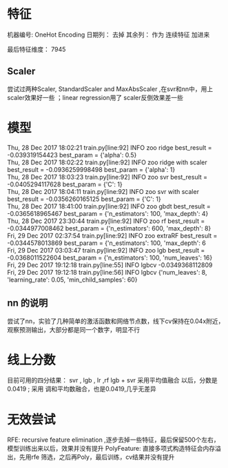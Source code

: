 # 特征

机器编号: OneHot Encoding 
日期列： 去掉 
其余列： 作为 连续特征 加进来  

最后特征维度： 7945 

## Scaler 
尝试过两种Scaler, StandardScaler and MaxAbsScaler  ,在svr和nn中，用上scaler效果好一些   ；linear regression用了 scaler反倒效果差一些

# 模型
Thu, 28 Dec 2017 18:02:21 train.py[line:92] INFO zoo ridge best_result = -0.039319154423 best_param = {'alpha': 0.5}  
Thu, 28 Dec 2017 18:02:22 train.py[line:92] INFO zoo ridge with scaler best_result = -0.0936259998498 best_param = {'alpha': 1}  
Thu, 28 Dec 2017 18:03:23 train.py[line:92] INFO zoo svr best_result = -0.0405294117628 best_param = {'C': 1}   
Thu, 28 Dec 2017 18:04:11 train.py[line:92] INFO zoo svr with scaler best_result = -0.0356260165125 best_param = {'C': 1}  
Thu, 28 Dec 2017 18:41:00 train.py[line:92] INFO zoo gbdt best_result = -0.0365618965467 best_param = {'n_estimators': 100, 'max_depth': 4}   
Thu, 28 Dec 2017 23:30:44 train.py[line:92] INFO zoo rf best_result = -0.0344977008462 best_param = {'n_estimators': 600, 'max_depth': 8}     
Fri, 29 Dec 2017 02:37:54 train.py[line:92] INFO zoo extraRF best_result = -0.0344578013869 best_param = {'n_estimators': 100, 'max_depth': 6   
Fri, 29 Dec 2017 03:03:47 train.py[line:92] INFO zoo lgb best_result = -0.0368011522604 best_param = {'n_estimators': 100, 'num_leaves': 16}    
Fri, 29 Dec 2017 19:12:18 train.py[line:55] INFO lgbcv -0.0349368112809   
Fri, 29 Dec 2017 19:12:18 train.py[line:56] INFO lgbcv {'num_leaves': 8, 'learning_rate': 0.05, 'min_child_samples': 60}     

## nn 的说明 
 尝试了nn，实验了几种简单的激活函数和网络节点数，线下cv保持在0.04x附近，观察预测输出，大部分都是同一个数字，明显不行
# 线上分数 

目前可用的四分结果： 
svr , lgb , lr ,rf 
lgb + svr 采用平均值融合 以后，分数是 0.0419  ; 采用 调和平均数融合，也是0.0419,几乎无差异 

# 无效尝试
RFE: recursive feature elimination ,逐步去掉一些特征，最后保留500个左右，模型训练出来以后，效果并没有提升 
PolyFeature:  直接多项式构造特征会内存溢出，先用rfe 筛选，之后再Poly，最后训练，cv结果并没有提升    




